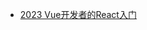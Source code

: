 + [2023 Vue开发者的React入门](https://mp.weixin.qq.com/s?__biz=MzA5MjQwMzQyNw==&mid=2650766970&idx=1&sn=68d88a0ebefda7ba1e8e70575c9673c1&chksm=88667df6bf11f4e0526565d6b6797f81456de5febc8b90f28b42333911251901e97086b346dc&mpshare=1&scene=24&srcid=0523sduzKBK7DMeZ5jYaGxIF&sharer_sharetime=1684816726285&sharer_shareid=aa73f8cbbd133a590ae04820662f4381#rd)